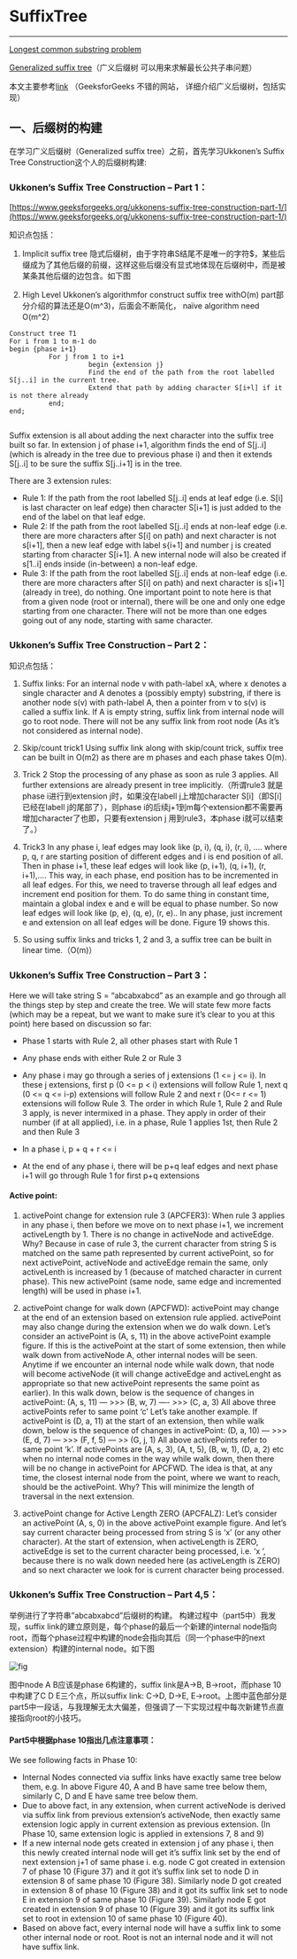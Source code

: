 # SuffixTree

* * *

[Longest common substring problem](https://en.wikipedia.org/wiki/Longest_common_substring_problem)

[Generalized suffix tree](https://en.wikipedia.org/wiki/Generalized_suffix_tree)（广义后缀树 可以用来求解最长公共子串问题）

本文主要参考[link](https://www.geeksforgeeks.org/generalized-suffix-tree-1/)  （GeeksforGeeks 不错的网站， 详细介绍广义后缀树，包括实现）

## 一、后缀树的构建

在学习广义后缀树（Generalized suffix tree）之前，首先学习Ukkonen’s Suffix Tree Construction这个人的后缀树构建:

### Ukkonen’s Suffix Tree Construction – Part 1：

[https://www.geeksforgeeks.org/ukkonens-suffix-tree-construction-part-1/](https://www.geeksforgeeks.org/ukkonens-suffix-tree-construction-part-1/)

 知识点包括：

1.  Implicit suffix tree
隐式后缀树，由于字符串S结尾不是唯一的字符$，某些后缀成为了其他后缀的前缀，这样这些后缀没有显式地体现在后缀树中，而是被某条其他后缀的边包含。如下图

2.  High Level Ukkonen’s algorithmfor construct suffix tree withO(m) part部分介绍的算法还是O(m^3)，后面会不断简化， naïve algorithm need O(m^2）
```
Construct tree T1
For i from 1 to m-1 do
begin {phase i+1}
          For j from 1 to i+1
                    begin {extension j}
                    Find the end of the path from the root labelled S[j..i] in the current tree.
                    Extend that path by adding character S[i+l] if it is not there already
          end;
end;


```
Suffix extension is all about adding the next character into the suffix tree built so far.
In extension j of phase i+1, algorithm finds the end of S[j..i] (which is already in the tree due to previous phase i) and then it extends S[j..i] to be sure the suffix S[j..i+1] is in the tree.

There are 3 extension rules:   

*   Rule 1: If the path from the root labelled S[j..i] ends at leaf edge (i.e. S[i] is last character on leaf edge) then character S[i+1] is just added to the end of the label on that leaf edge.
*   Rule 2: If the path from the root labelled S[j..i] ends at non-leaf edge (i.e. there are more characters after S[i] on path) and next character is not s[i+1], then a new leaf edge with label s{i+1] and number j is created starting from character S[i+1].
A new internal node will also be created if s[1..i] ends inside (in-between) a non-leaf edge.
*   Rule 3: If the path from the root labelled S[j..i] ends at non-leaf edge (i.e. there are more characters after S[i] on path) and next character is s[i+1] (already in tree), do nothing.
One important point to note here is that from a given node (root or internal), there will be one and only one edge starting from one character. There will not be more than one edges going out of any node, starting with same character.

### Ukkonen’s Suffix Tree Construction – Part 2：

知识点包括：

1.  Suffix links:
For an internal node v with path-label xA, where x denotes a single character and A denotes a (possibly empty) substring, if there is another node s(v) with path-label A, then a pointer from v to s(v) is called a suffix link.
If A is empty string, suffix link from internal node will go to root node.
There will not be any suffix link from root node (As it’s not considered as internal node).
2.  Skip/count trick1
Using suffix link along with skip/count trick, suffix tree can be built in O(m2) as there are m phases and each phase takes O(m).

3.  Trick 2
Stop the processing of any phase as soon as rule 3 applies. All further extensions are already present in tree implicitly.（所谓rule3 就是phase i进行到extension j时，如果没在labell j上增加character S[i]（即S[i]已经在labell j的尾部了），则phase i的后续j+1到m每个extension都不需要再增加character了也即，只要有extension j 用到rule3，本phase i就可以结束了。）

4.  Trick3
In any phase i, leaf edges may look like (p, i), (q, i), (r, i), …. where p, q, r are starting position of different edges and i is end position of all. Then in phase i+1, these leaf edges will look like (p, i+1), (q, i+1), (r, i+1),…. This way, in each phase, end position has to be incremented in all leaf edges. For this, we need to traverse through all leaf edges and increment end position for them. To do same thing in constant time, maintain a global index e and e will be equal to phase number. So now leaf edges will look like (p, e), (q, e), (r, e).. In any phase, just increment e and extension on all leaf edges will be done. Figure 19 shows this.

5.  So using suffix links and tricks 1, 2 and 3, a suffix tree can be built in linear time.（O(m)）

### Ukkonen’s Suffix Tree Construction – Part 3：

Here we will take string S = “abcabxabcd” as an example and go through all the things step by step and create the tree.
We will state few more facts (which may be a repeat, but we want to make sure it’s clear to you at this point) here based on discussion so far:

*   Phase 1 starts with Rule 2, all other phases start with Rule 1

*   Any phase ends with either Rule 2 or Rule 3

*   Any phase i may go through a series of j extensions (1 &lt;= j &lt;= i). In these j extensions, first p (0 &lt;= p &lt; i) extensions will follow Rule 1, next q (0 &lt;= q &lt;= i-p) extensions will follow Rule 2 and next r (0&lt;= r &lt;= 1) extensions will follow Rule 3. The order in which Rule 1, Rule 2 and Rule 3 apply, is never intermixed in a phase. They apply in order of their number (if at all applied), i.e. in a phase, Rule 1 applies 1st, then Rule 2 and then Rule 3

*   In a phase i, p + q + r &lt;= i

*   At the end of any phase i, there will be p+q leaf edges and next phase i+1 will go through Rule 1 for first p+q extensions

#### Active point:

1.  activePoint change for extension rule 3 (APCFER3):
When rule 3 applies in any phase i, then before we move on to next phase i+1, we increment activeLength by 1. There is no change in activeNode and activeEdge. Why? Because in case of rule 3, the current character from string S is matched on the same path represented by current activePoint, so for next activePoint, activeNode and activeEdge remain the same, only activeLenth is increased by 1 (because of matched character in current phase). This new activePoint (same node, same edge and incremented length) will be used in phase i+1.

2.  activePoint change for walk down (APCFWD):
activePoint may change at the end of an extension based on extension rule applied. activePoint may also change during the extension when we do walk down. Let’s consider an activePoint is (A, s, 11) in the above activePoint example figure. If this is the activePoint at the start of some extension, then while walk down from activeNode A, other internal nodes will be seen. Anytime if we encounter an internal node while walk down, that node will become activeNode (it will change activeEdge and activeLenght as appropriate so that new activePoint represents the same point as earlier). In this walk down, below is the sequence of changes in activePoint:
(A, s, 11) — &gt;&gt;&gt; (B, w, 7) —- &gt;&gt;&gt; (C, a, 3)
All above three activePoints refer to same point ‘c’
Let’s take another example.
If activePoint is (D, a, 11) at the start of an extension, then while walk down, below is the sequence of changes in activePoint:
(D, a, 10) — &gt;&gt;&gt; (E, d, 7) — &gt;&gt;&gt; (F, f, 5) — &gt;&gt; (G, j, 1)
All above activePoints refer to same point ‘k’.
If activePoints are (A, s, 3), (A, t, 5), (B, w, 1), (D, a, 2) etc when no internal node comes in the way while walk down, then there will be no change in activePoint for APCFWD.
The idea is that, at any time, the closest internal node from the point, where we want to reach, should be the activePoint. Why? This will minimize the length of traversal in the next extension.

3.  activePoint change for Active Length ZERO (APCFALZ): Let’s consider an activePoint (A, s, 0) in the above activePoint example figure. And let’s say current character being processed from string S is ‘x’ (or any other character). At the start of extension, when activeLength is ZERO, activeEdge is set to the current character being processed, i.e. ‘x             ’, because there is no walk down needed here (as activeLength is ZERO) and so next character we look for is current character being processed.

### Ukkonen’s Suffix Tree Construction – Part 4,5：

举例进行了字符串”abcabxabcd”后缀树的构建。
构建过程中（part5中）我发现，suffix link的建立原则是，每个phase的最后一个新建的internal node指向root，而每个phase过程中构建的node会指向其后（同一个phase中的next extension）构建的internal node。如下图

![fig](fig40.png)

图中node A B应该是phase 6构建的，suffix link是A-&gt;B, B-&gt;root，而phase 10中构建了C D E三个点，所以suffix link: C-&gt;D, D-&gt;E, E-&gt;root。上图中蓝色部分是part5中一段话，与我理解无太大偏差，但强调了一下实现过程中每次新建节点直接指向root的小技巧。

#### Part5中根据phase 10指出几点注意事项：

We see following facts in Phase 10:

*   Internal Nodes connected via suffix links have exactly same tree below them, e.g. In above Figure 40, A and B have same tree below them, similarly C, D and E have same tree below them.
*   Due to above fact, in any extension, when current activeNode is derived via suffix link from previous extension’s activeNode, then exactly same extension logic apply in current extension as previous extension. (In Phase 10, same extension logic is applied in extensions 7, 8 and 9)
*   If a new internal node gets created in extension j of any phase i, then this newly created internal node will get it’s suffix link set by the end of next extension j+1 of same phase i. e.g. node C got created in extension 7 of phase 10 (Figure 37) and it got it’s suffix link set to node D in extension 8 of same phase 10 (Figure 38). Similarly node D got created in extension 8 of phase 10 (Figure 38) and it got its suffix link set to node E in extension 9 of same phase 10 (Figure 39). Similarly node E got created in extension 9 of phase 10 (Figure 39) and it got its suffix link set to root in extension 10 of same phase 10 (Figure 40).
*   Based on above fact, every internal node will have a suffix link to some other internal node or root. Root is not an internal node and it will not have suffix link.
